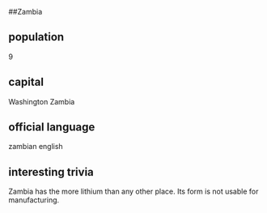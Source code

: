 ##Zambia
## population
9


## capital
Washington Zambia
 
## official language
zambian english

## interesting trivia
Zambia has the more lithium than any other place. Its form is not usable for manufacturing.


